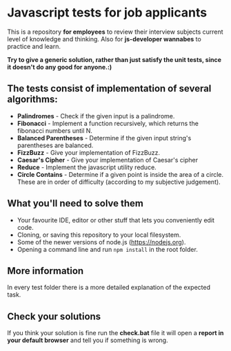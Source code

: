 # Javascript tests for job applicants
This is a repository **for employees** to review their interview subjects current level of knowledge and thinking. Also for **js-developer wannabes** to practice and learn. 

**Try to give a generic solution, rather than just satisfy the unit tests, since it doesn't do any good for anyone.:)**

## The tests consist of implementation of several algorithms:
* **Palindromes** - Check if the given input is a palindrome.
* **Fibonacci** - Implement a function recursively, which returns the fibonacci numbers until N.
* **Balanced Parentheses** - Determine if the given input string's parentheses are balanced.
* **FizzBuzz** - Give your implementation of FizzBuzz.
* **Caesar's Cipher** - Give your implementation of Caesar's cipher
* **Reduce** - Implement the javascript utility reduce.
* **Circle Contains** - Determine if a given point is inside the area of a circle.
These are in order of difficulty (according to my subjective judgement).

## What you'll need to solve them
* Your favourite IDE, editor or other stuff that lets you conveniently edit code.
* Cloning, or saving this repository to your local filesystem.
* Some of the newer versions of node.js (https://nodejs.org).
* Opening a command line and run ```npm install``` in the root folder.

## More information
In every test folder there is a more detailed explanation of the expected task.

## Check your solutions
If you think your solution is fine run the **check.bat** file it will open a **report in your default browser** and tell you if something is wrong.
